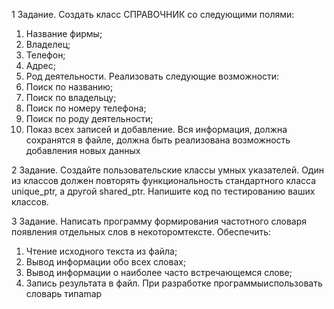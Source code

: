 1 Задание.
Создать класс СПРАВОЧНИК со следующими полями:
1. Название фирмы;
2. Владелец;
3. Телефон;
4. Адрес;
5. Род деятельности.
Реализовать следующие возможности:
1. Поиск по названию;
2. Поиск по владельцу;
3. Поиск по номеру телефона;
4. Поиск по роду деятельности;
5. Показ всех записей и добавление.
Вся информация, должна сохранятся в файле, должна
быть реализована возможность добавления новых данных

2 Задание.
Создайте пользовательские классы умных указателей.
Один из классов должен повторять функциональность
стандартного класса unique_ptr, а другой shared_ptr. Напишите код по тестированию ваших классов.

3 Задание.
Написать программу формирования частотного словаря
появления отдельных слов в некоторомтексте. Обеспечить:
1. Чтение исходного текста из файла;
2. Вывод информации обо всех словах;
3. Вывод информации о наиболее часто встречающемся
слове;
4. Запись результата в файл.
При разработке программыиспользовать словарь типаmap
